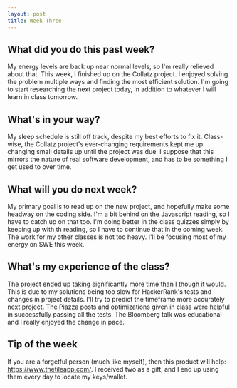 ```yaml
---
layout: post
title: Week Three
---
```


## What did you do this past week? ##
My energy levels are back up near normal levels, so I'm really relieved about that. This week, I finished up on the Collatz project. I enjoyed solving the problem multiple ways and finding the most efficient solution. I'm going to start researching the next project today, in addition to whatever I will learn in class tomorrow. 

## What's in your way? ##
My sleep schedule is still off track, despite my best efforts to fix it. Class-wise, the Collatz project's ever-changing requirements kept me up changing small details up until the project was due. I suppose that this mirrors the nature of real software development, and has to be something I get used to over time. 

## What will you do next week? ##
My primary goal is to read up on the new project, and hopefully make some headway on the coding side. I'm a bit behind on the Javascript reading, so I have to catch up on that too. I'm doing better in the class quizzes simply by keeping up with th reading, so I have to continue that in the coming week. The work for my other classes is not too heavy. I'll be focusing most of my energy on SWE this week.   

## What's my experience of the class? ##
The project ended up taking significantly more time than I though it would. This is due to my solutions being too slow for HackerRank's tests and changes in project details. I'll try to predict the timeframe more accurately next project. The Piazza posts and optimizations given in class were helpful in successfully passing all the tests. The Bloomberg talk was educational and I really enjoyed the change in pace. 

## Tip of the week ##
If you are a forgetful person (much like myself), then this product will help: https://www.thetileapp.com/. I received two as a gift, and I end up using them every day to locate my keys/wallet. 
